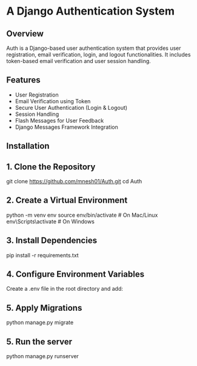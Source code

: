 # A Django Authentication System

## Overview
Auth is a Django-based user authentication system that provides user registration, email verification, login, and logout functionalities. 
It includes token-based email verification and user session handling.

## Features
- User Registration
- Email Verification using Token
- Secure User Authentication (Login & Logout)
- Session Handling
- Flash Messages for User Feedback
- Django Messages Framework Integration

## Installation
## 1. Clone the Repository
git clone https://github.com/mnesh01/Auth.git
cd Auth

## 2. Create a Virtual Environment 
python -m venv env
source env/bin/activate  # On Mac/Linux
env\Scripts\activate  # On Windows

## 3. Install Dependencies
pip install -r requirements.txt

## 4. Configure Environment Variables
Create a .env file in the root directory and add:

## 5. Apply Migrations
python manage.py migrate

## 5. Run the server
python manage.py runserver
